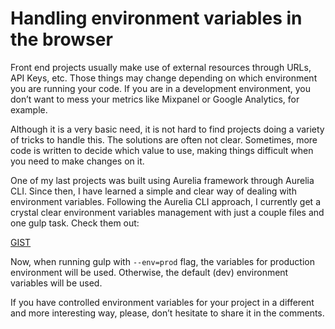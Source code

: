 # Handling environment variables in the browser

Front end projects usually make use of external resources through URLs, API Keys, etc. Those things may change depending on which environment you are running your code. If you are in a development environment, you don’t want to mess your metrics like Mixpanel or Google Analytics, for example.

Although it is a very basic need, it is not hard to find projects doing a variety of tricks to handle this. The solutions are often not clear. Sometimes, more code is written to decide which value to use, making things difficult when you need to make changes on it.

One of my last projects was built using Aurelia framework through Aurelia CLI. Since then, I have learned a simple and clear way of dealing with environment variables. Following the Aurelia CLI approach, I currently get a crystal clear environment variables management with just a couple files and one gulp task. Check them out:

[GIST](https://gist.github.com/rafaelcamargo/f916d0d9e76d66848a16c236453594c2)

Now, when running gulp with `--env=prod` flag, the variables for production environment will be used. Otherwise, the default (dev) environment variables will be used.

If you have controlled environment variables for your project in a different and more interesting way, please, don’t hesitate to share it in the comments.
